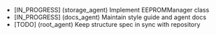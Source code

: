 - [IN_PROGRESS] (storage_agent) Implement EEPROMManager class
- [IN_PROGRESS] (docs_agent) Maintain style guide and agent docs
- [TODO] (root_agent) Keep structure spec in sync with repository
